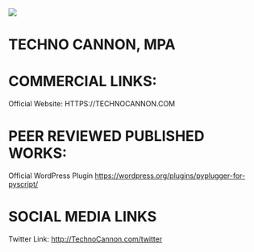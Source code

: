 <img src="https://github.com/TechnoCannon1337/Algorithms/blob/main/TechnoCannonBusinessCard.png">

# TECHNO CANNON, MPA
# COMMERCIAL LINKS:
Official Website:
HTTPS://TECHNOCANNON.COM

# PEER REVIEWED PUBLISHED WORKS:
Official WordPress Plugin
https://wordpress.org/plugins/pyplugger-for-pyscript/

# SOCIAL MEDIA LINKS
Twitter Link:
http://TechnoCannon.com/twitter



